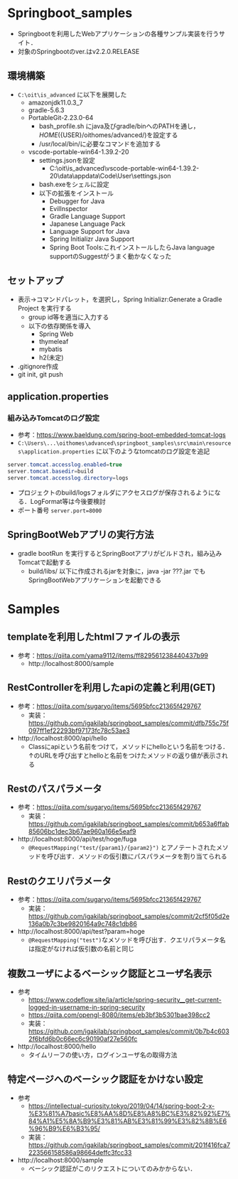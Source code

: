 # Springboot_samples
- Springbootを利用したWebアプリケーションの各種サンプル実装を行うサイト．
- 対象のSpringbootのver.はv2.2.0.RELEASE

## 環境構築
- `C:\oit\is_advanced` に以下を展開した
  - amazonjdk11.0.3_7
  - gradle-5.6.3
  - PortableGit-2.23.0-64
    - bash_profile.sh にjava及びgradle/binへのPATHを通し，$HOME(${USER}/oithomes/advanced/)を設定する
    - /usr/local/bin/に必要なコマンドを追加する
  - vscode-portable-win64-1.39.2-20
    - settings.jsonを設定
      - C:\oit\is_advanced\vscode-portable-win64-1.39.2-20\data\appdata\Code\User\settings.json
    - bash.exeをシェルに設定
    - 以下の拡張をインストール
      - Debugger for Java
      - EvilInspector
      - Gradle Language Support
      - Japanese Language Pack
      - Language Support for Java
      - Spring Initializr Java Support
      - Spring Boot Tools:これインストールしたらJava language supportのSuggestがうまく動かなくなった

## セットアップ
- 表示->コマンドパレット，を選択し，Spring Initializr:Generate a Gradle Project を実行する
  - group id等を適当に入力する
  - 以下の依存関係を導入
    - Spring Web
    - thymeleaf
    - mybatis
    - h2(未定)
- .gitignore作成
- git init, git push

## application.properties
### 組み込みTomcatのログ設定
- 参考：https://www.baeldung.com/spring-boot-embedded-tomcat-logs
- `C:\Users\...\oithomes\advanced\springboot_samples\src\main\resources\application.properties` に以下のようなtomcatのログ設定を追記
```java
server.tomcat.accesslog.enabled=true
server.tomcat.basedir=build
server.tomcat.accesslog.directory=logs
```
- プロジェクトのbuild/logsフォルダにアクセスログが保存されるようになる．LogFormat等は今後要検討
- ポート番号 `server.port=8000`

## SpringBootWebアプリの実行方法
- gradle bootRun を実行するとSpringBootアプリがビルドされ，組み込みTomcatで起動する
  - build/libs/ 以下に作成されるjarを対象に，java -jar ???.jar でもSpringBootWebアプリケーションを起動できる

# Samples
## templateを利用したhtmlファイルの表示
- 参考：https://qiita.com/yama9112/items/ff829561238440437b99
  - http://localhost:8000/sample

## RestControllerを利用したapiの定義と利用(GET)
- 参考：https://qiita.com/sugaryo/items/5695bfcc21365f429767
  - 実装：https://github.com/igakilab/springboot_samples/commit/dfb755c75f097ff1ef22293bf97173fc78c53ae3
- http://localhost:8000/api/hello
  - Classにapiという名前をつけて，メソッドにhelloという名前をつける．↑のURLを呼び出すとhelloと名前をつけたメソッドの返り値が表示される

## Restのパスパラメータ
- 参考：https://qiita.com/sugaryo/items/5695bfcc21365f429767
  - 実装：https://github.com/igakilab/springboot_samples/commit/b653a6ffab85606bc1dec3b67ae960a166e5eaf9
- http://localhost:8000/api/test/hoge/fuga
  - `@RequestMapping("test/{param1}/{param2}")` とアノテートされたメソッドを呼び出す．メソッドの仮引数にパスパラメータを割り当てられる

## Restのクエリパラメータ
- 参考：https://qiita.com/sugaryo/items/5695bfcc21365f429767
  - 実装：https://github.com/igakilab/springboot_samples/commit/2cf5f05d2e136a0b7c3be9820164a9c748c1db86
- http://localhost:8000/api/test?param=hoge
  - `@RequestMapping("test")`なメソッドを呼び出す．クエリパラメータ名は指定がなければ仮引数の名前と同じ

## 複数ユーザによるベーシック認証とユーザ名表示
- 参考
  - https://www.codeflow.site/ja/article/spring-security__get-current-logged-in-username-in-spring-security
  - https://qiita.com/opengl-8080/items/eb3bf3b5301bae398cc2
  - 実装：https://github.com/igakilab/springboot_samples/commit/0b7b4c6032f6bfd6b0c66ec6c90190af27e560fc
- http://localhost:8000/hello
  - タイムリーフの使い方，ログインユーザ名の取得方法

## 特定ページへのベーシック認証をかけない設定
- 参考
  - https://intellectual-curiosity.tokyo/2019/04/14/spring-boot-2-x-%E3%81%A7basic%E8%AA%8D%E8%A8%BC%E3%82%92%E7%84%A1%E5%8A%B9%E3%81%AB%E3%81%99%E3%82%8B%E6%96%B9%E6%B3%95/
  - 実装：https://github.com/igakilab/springboot_samples/commit/201f416fca7223566158586a98664deffc3fcc33
- http://localhost:8000/sample
  - ベーシック認証がこのリクエストについてのみかからない．
